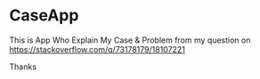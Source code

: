 # CaseApp
This is App Who Explain My Case &amp; Problem from my question on https://stackoverflow.com/q/73178179/18107221

Thanks
